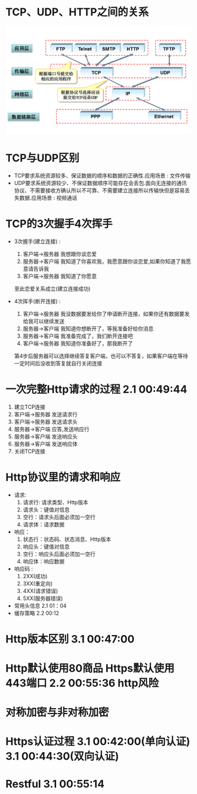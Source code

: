# TCP、UDP、HTTP之间的关系
 ![](../p/网络分层模型与协议的关系.png)

# TCP与UDP区别
- TCP要求系统资源较多、保证数据的顺序和数据的正确性.应用场景 : 文件传输
- UDP要求系统资源较少、不保证数据顺序可能存在会丢包.面向无连接的通讯协议、不需要接收方确认所以不可靠、不需要建立连接所以传输快但是容易丢失数据.应用场景 : 视频通话

# TCP的3次握手4次挥手
- 3次握手(建立连接) :
  1. 客户端->服务器  我想跟你谈恋爱
  2. 服务器->客户端  我知道了你喜欢我，我愿意跟你谈恋爱,如果你知道了我愿意请告诉我
  3. 客户端->服务器  我知道了你愿意

  至此恋爱关系成立(建立连接成功)

- 4次挥手(断开连接) :
  1. 客户端->服务器  我没数据要发给你了申请断开连接，如果你还有数据要发给我可以继续发送
  2. 服务器->客户端  我知道你想断开了，等我准备好给你消息
  3. 服务器->客户端  我准备完成了，我们断开连接吧
  4. 客户端->服务器  我知道你准备好了，那我断开了

  第4步后服务器可以选择继续答复客户端，也可以不答复，如果客户端在等待一定时间后没收到答复就自行关闭连接

# 一次完整Http请求的过程 2.1 00:49:44
1. 建立TCP连接
2. 客户端->服务器 发送请求行
3. 客户端->服务器 发送请求头
4. 服务器->客户端 应答,发送响应行
5. 服务器->客户端 发送响应头
6. 服务器->客户端 发送响应体
7. 关闭TCP连接

# Http协议里的请求和响应
- 请求:
  1. 请求行: 请求类型、Http版本
  2. 请求头：键值对信息
  3. 空行：请求头后面必须加一空行
  4. 请求体：请求数据
- 响应：
  1. 状态行：状态码、状态消息、Http版本
  2. 响应头：键值对信息
  3. 空行：响应头后面必须加一空行
  4. 响应体：响应数据
- 响应码 :
  1. 2XX(成功)
  2. 3XX(重定向)
  3. 4XX(请求错误)
  4. 5XX(服务器错误)
- 常用头信息 2.1 01：04
- 缓存策略 2.2 00:12

# Http版本区别 3.1 00:47:00

# Http默认使用80商品 Https默认使用443端口   2.2  00:55:36 http风险

# 对称加密与非对称加密

# Https认证过程 3.1 00:42:00(单向认证)  3.1 00:44:30(双向认证)

# Restful 3.1 00:55:14